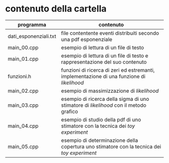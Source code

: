 # contenuto della cartella

   | programma | contenuto |
   | -------------| -------------|
   | dati_esponenziali.txt | file contentente eventi distribuiti secondo una pdf esponenziale |
   | main_00.cpp           | esempio di lettura di un file di testo |
   | main_01.cpp           | esempio di lettura di un file di testo e rappresentazione del suo contenuto |
   | funzioni.h            | funzioni di ricerca di zeri ed estremanti, implementazione di una funzione di *likelihood* |
   | main_02.cpp           | esempio di massimizzazione di *likelihood* |
   | main_03.cpp           | esempio di ricerca della sigma di uno stimatore di *likelihood* con il metodo grafico |
   | main_04.cpp           | esempio di studio della pdf di uno stimatore con la tecnica dei *toy experiment* |
   | main_05.cpp           | esempio di determinazione della copertura uno stimatore con la tecnica dei *toy experiment* |
